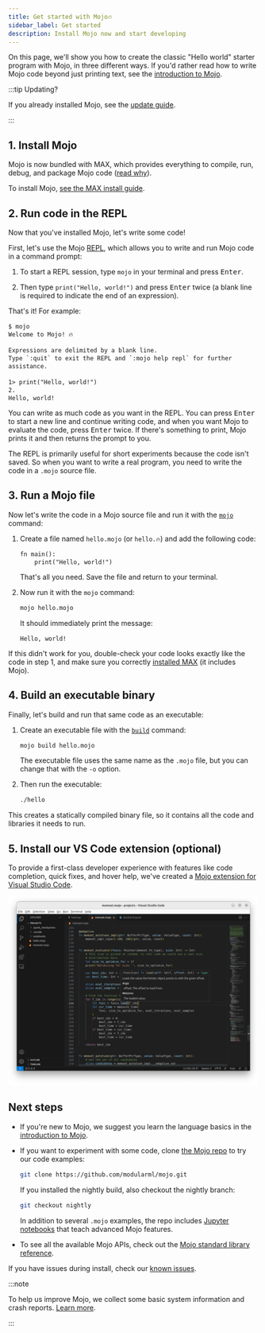 ```yaml
---
title: Get started with Mojo🔥
sidebar_label: Get started
description: Install Mojo now and start developing
---
```


On this page, we'll show you how to create the classic "Hello world" starter
program with Mojo, in three different ways. If you'd rather read how to write
Mojo code beyond just printing text, see the [introduction to
Mojo](/mojo/manual/basics).

:::tip Updating?

If you already installed Mojo, see the [update guide](/max/update).

:::

## 1. Install Mojo

Mojo is now bundled with MAX, which provides everything to compile,
run, debug, and package Mojo code ([read
why](/max/faq#why-bundle-mojo-with-max)).

To install Mojo, [see the MAX install guide](/max/install).

## 2. Run code in the REPL

Now that you've installed Mojo, let's write some code!

First, let's use the Mojo
[REPL](https://en.wikipedia.org/wiki/Read%E2%80%93eval%E2%80%93print_loop),
which allows you to write and run Mojo code in a command prompt:

1. To start a REPL session, type `mojo` in your terminal and press
   <kbd>Enter</kbd>.

2. Then type `print("Hello, world!")` and press <kbd>Enter</kbd> twice
(a blank line is required to indicate the end of an expression).

That's it! For example:

```text
$ mojo
Welcome to Mojo! 🔥

Expressions are delimited by a blank line.
Type `:quit` to exit the REPL and `:mojo help repl` for further assistance.

1> print("Hello, world!")
2.
Hello, world!
```

You can write as much code as you want in the REPL. You can press
<kbd>Enter</kbd> to start a new line and continue writing code, and when you
want Mojo to evaluate the code, press <kbd>Enter</kbd> twice. If there's
something to print, Mojo prints it and then returns the prompt to you.

The REPL is primarily useful for short experiments because the code isn't
saved. So when you want to write a real program, you need to write the code in
a `.mojo` source file.

## 3. Run a Mojo file

Now let's write the code in a Mojo source file and run it with the
[`mojo`](/mojo/cli/) command:

1. Create a file named `hello.mojo` (or `hello.🔥`) and add the following code:

   ```mojo
   fn main():
       print("Hello, world!")
   ```

   That's all you need. Save the file and return to your terminal.

2. Now run it with the `mojo` command:

    ```sh
    mojo hello.mojo
    ```

    It should immediately print the message:

    ```text
    Hello, world!
    ```

If this didn't work for you, double-check your code looks exactly like the code
in step 1, and make sure you correctly [installed
MAX](/max/install) (it includes Mojo).

## 4. Build an executable binary

Finally, let's build and run that same code as an executable:

1. Create an executable file with the [`build`](/mojo/cli/build) command:

    ```sh
    mojo build hello.mojo
    ```

    The executable file uses the same name as the `.mojo` file, but
    you can change that with the `-o` option.

2. Then run the executable:

    ```sh
    ./hello
    ```

This creates a statically compiled binary file, so it contains all the code and
libraries it needs to run.

## 5. Install our VS Code extension (optional)

To provide a first-class developer experience with features like code
completion, quick fixes, and hover help, we've created a [Mojo extension for
Visual Studio
Code](https://marketplace.visualstudio.com/items?itemName=modular-mojotools.vscode-mojo).

![](./images/mojo-vscode.png)

## Next steps

- If you're new to Mojo, we suggest you learn the language basics in the
  [introduction to Mojo](/mojo/manual/basics).

- If you want to experiment with some code, clone [the Mojo
repo](https://github.com/modularml/mojo/) to try our code examples:

  ```sh
  git clone https://github.com/modularml/mojo.git
  ```

  If you installed the nightly build, also checkout the nightly branch:

  ```sh
  git checkout nightly
  ```

  In addition to several `.mojo` examples, the repo includes [Jupyter
  notebooks](https://github.com/modularml/mojo/tree/main/examples/notebooks#readme)
  that teach advanced Mojo features.

- To see all the available Mojo APIs, check out the [Mojo standard library
  reference](/mojo/lib).

If you have issues during install, check our [known
issues](/mojo/roadmap#mojo-sdk-known-issues).

:::note

To help us improve Mojo, we collect some basic system information and
crash reports. [Learn
more](/mojo/faq#does-the-mojo-sdk-collect-telemetry).

:::
